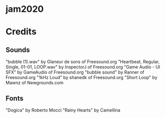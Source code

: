 # jam2020


# Credits

## Sounds

"bubble (1).wav" by Glaneur de sons of Freesound.org
"Heartbeat, Regular, Single, 01-01, LOOP.wav" by InspectorJ of Freesound.org
"Game Audio - UI SFX" by GameAudio of Freesound.org
"bubble sound" by Ranner of Freesound.org
"1kHz Loud" by shanedk of Freesound.org
"Short Loop" by Mawnz of Newgrounds.com

## Fonts
"Dogica" by Roberto Mocci
"Rainy Hearts" by Camellina